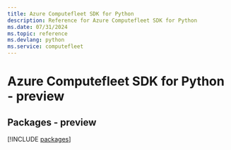 ```yaml
---
title: Azure Computefleet SDK for Python
description: Reference for Azure Computefleet SDK for Python
ms.date: 07/31/2024
ms.topic: reference
ms.devlang: python
ms.service: computefleet
---
```

# Azure Computefleet SDK for Python - preview
## Packages - preview
[!INCLUDE [packages](computefleet-index.md)]